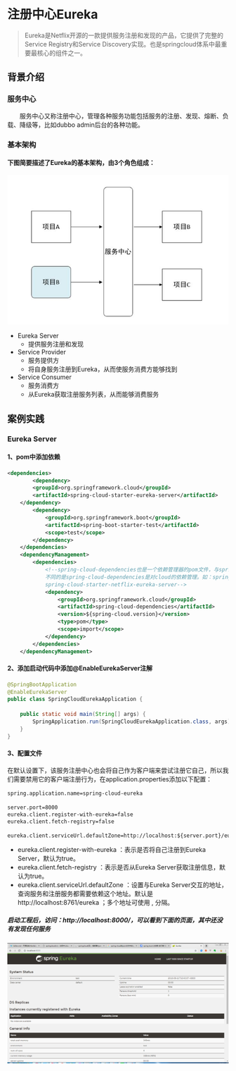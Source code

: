 # 注册中心Eureka
>Eureka是Netflix开源的一款提供服务注册和发现的产品，它提供了完整的Service Registry和Service Discovery实现。也是springcloud体系中最重要最核心的组件之一。
## 背景介绍
### 服务中心
&ensp;&ensp;&ensp;&ensp;服务中心又称注册中心，管理各种服务功能包括服务的注册、发现、熔断、负载、降级等，比如dubbo admin后台的各种功能。
### 基本架构
#### 下图简要描述了Eureka的基本架构，由3个角色组成：
![](image/1.png)
* Eureka Server  
  * 提供服务注册和发现
* Service Provider  
  * 服务提供方  
  * 将自身服务注册到Eureka，从而使服务消费方能够找到
* Service Consumer  
  * 服务消费方  
  * 从Eureka获取注册服务列表，从而能够消费服务
## 案例实践
### Eureka Server
#### 1、pom中添加依赖
```xml
<dependencies>
		<dependency>
		<groupId>org.springframework.cloud</groupId>
		<artifactId>spring-cloud-starter-eureka-server</artifactId>
	</dependency>
		<dependency>
			<groupId>org.springframework.boot</groupId>
			<artifactId>spring-boot-starter-test</artifactId>
			<scope>test</scope>
		</dependency>
	</dependencies>
	<dependencyManagement>
		<dependencies>
			<!--spring-cloud-dependencies也是一个依赖管理器的pom文件，与spring-boot-starter-parent的作用一样，
			不同的是spring-cloud-dependencies是对cloud的依赖管理。如：spring-cloud-starter-config、
			spring-cloud-starter-netflix-eureka-server-->
			<dependency>
				<groupId>org.springframework.cloud</groupId>
				<artifactId>spring-cloud-dependencies</artifactId>
				<version>${spring-cloud.version}</version>
				<type>pom</type>
				<scope>import</scope>
			</dependency>
		</dependencies>
	</dependencyManagement>
```
#### 2、添加启动代码中添加@EnableEurekaServer注解
```java
@SpringBootApplication
@EnableEurekaServer
public class SpringCloudEurekaApplication {

	public static void main(String[] args) {
		SpringApplication.run(SpringCloudEurekaApplication.class, args);
	}
}
```
#### 3、配置文件
在默认设置下，该服务注册中心也会将自己作为客户端来尝试注册它自己，所以我们需要禁用它的客户端注册行为，在application.properties添加以下配置：
```properties
spring.application.name=spring-cloud-eureka

server.port=8000
eureka.client.register-with-eureka=false
eureka.client.fetch-registry=false

eureka.client.serviceUrl.defaultZone=http://localhost:${server.port}/eureka/ 
```
* eureka.client.register-with-eureka ：表示是否将自己注册到Eureka Server，默认为true。
* eureka.client.fetch-registry ：表示是否从Eureka Server获取注册信息，默认为true。
* eureka.client.serviceUrl.defaultZone ：设置与Eureka Server交互的地址，查询服务和注册服务都需要依赖这个地址。默认是http://localhost:8761/eureka ；多个地址可使用 , 分隔。  
##### 启动工程后，访问：http://localhost:8000/，可以看到下面的页面，其中还没有发现任何服务
![](image/2.png)


    


  



